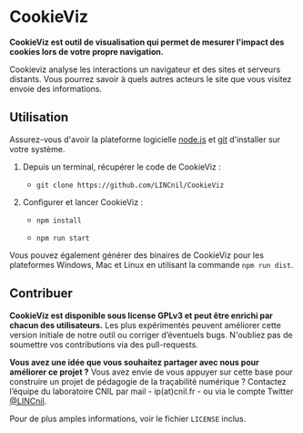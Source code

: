 CookieViz
===

**CookieViz est outil de visualisation qui permet de mesurer l'impact des cookies lors de votre propre navigation.**

Cookieviz analyse les interactions un navigateur et des sites et serveurs distants. Vous pourrez savoir à quels autres acteurs le site que vous visitez envoie des informations.


Utilisation
--

Assurez-vous d'avoir la plateforme logicielle [node.js](https://nodejs.org/fr/download/) et [git](https://git-scm.com/downloads) d'installer sur votre système.

1. Depuis un terminal, récupérer le code de CookieViz : 

     * ``git clone https://github.com/LINCnil/CookieViz``
	 
2. Configurer et lancer CookieViz :

     * ``npm install ``

     * ``npm run start``
	 
	 
Vous  pouvez également générer des binaires de CookieViz pour les plateformes Windows, Mac et Linux en utilisant la commande ``npm run dist``.

Contribuer
--

**CookieViz est disponible sous license GPLv3 et peut être enrichi par chacun des utilisateurs.** Les plus expérimentés peuvent améliorer cette version initiale de notre outil ou corriger d’éventuels bugs. N'oubliez pas de soumettre vos contributions via des pull-requests.

**Vous avez une idée que vous souhaitez partager avec nous pour améliorer ce projet ?** Vous avez envie de vous appuyer sur cette base pour construire un projet de pédagogie de la traçabilité numérique ? Contactez l’équipe du laboratoire CNIL par mail - ip(at)cnil.fr - ou via le compte Twitter [@LINCnil](https://twitter.com/LINCnil).

Pour de plus amples informations, voir le fichier ``LICENSE`` inclus.
